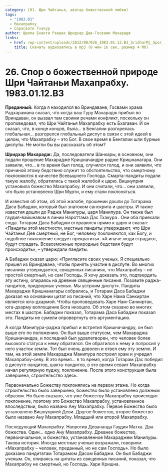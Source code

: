 ```yaml
---
category: (01. Шри Чайтанья, аватар божественной любви)
tags:
  - "1983.01"
  - Махапрабху
  - Сарасвати Тхакур
author: Шрила Бхакти Ракшак Шридхар Дев-Госвами Махарадж
links:
  - href: /wp-content/uploads/2012/08/026_1983.01.12.B3_SridharMj_Spor_o_bojestvennoy_prirode_Shri_Chaitanyi_Mahaprabhu.mp3
    title: Скачать аудиозапись в mp3 (8 мин 16 сек, размер 4 Мб)
---
```


# 26. Спор о божественной природе Шри Чайтаньи Махапрабху. 1983.01.12.B3

**Преданный:** Когда я находился во Вриндаване, Госвами храма Радхарамана сказал, что когда ваш Гуру Махарадж прибыл во Вриндаван, он вызвал там своими речами конфликт, поскольку он проповедовал, что Шри Чайтанья Махапрабху есть Бхагаван. И он сказал, что, в конце концов, была… в Бенгалии разгорелась глобальная… разгорелся глобальный диспут в связи с этой идеей в целом, что Махапрабху – это Бог. В свое время в Бенгалии шли бурные диспуты. Не могли бы вы рассказать об этом?

**Шридхар Махарадж:** Да, последователи Шанкары, в основном, они подали прошение Махарадже Кришначандре радже Кришнанагара. Они заявили, что… в то время был голод, случился голод, и они заявили, что причиной этому бедствию служит то обстоятельство, что смертному поклоняются в качестве Всевышнего Господа. Смарта-пандиты подали такую жалобу, обратились с такой жалобой к царю. Вишнуприя установила божество Махапрабху. И они считали, что… они заявили, что было установлено Шри Мурти, и ему стали поклоняться.

И известия об этом, об этой жалобе, прошении дошли до Тотарама Даса Бабаджи, который был знатоком санскрита и шастры. И также известия дошли до Раджа Манипуры, царя Манипура. Он также был гаудия-вайшнавом в линии Нароттама Дас Тхакура . Они оба приехали сюда. Тотарам Даса Бабаджи отправился прямо к царю и сказал: «Пандиты этой местности, местные пандиты утверждают, что Шри Чайтанья Дев смертный, не Бог, человеку поклоняются, как Богу, и подобное поклонение следует прекратить». «А иначе люди страдают, будут страдать. Всевозможные природные бедствия будут происходить», – утверждали пандиты.

А Бабаджи сказал царю: «Пригласите своих ученых. Я специально пришел из Вриндавана, чтобы принять участие в диспуте. Во многих писаниях утверждается, священных писаниях, что Махапрабху – не простой смертный, но сам Господь. Я хочу доказать это, подтвердить эту истину, опираясь на древние священные писания. Позовите раджа-пандитов, придворных ученых. Мы устроим диспут». Пандиты Махараджи Кришнанагары собрались, и Тотарам Даса Бабаджи доказал на основании цитат из писаний, что Харе Нама Санкиртан является юга-дхармой. Чтобы проповедовать Харе Нам-Санкиртан, юга-дхарму воплощение Бога низошло. Об этом сказано во многих местах в шастре. Бабаджи показал, Тотарама Даса Бабаджи показал это. Пандиты не сумели опровергнуть его аргументацию.

А когда Манипура-раджа прибыл и встретил Кришначандру, он был выше его по положению. Он был выше статусом, чем Махараджа Кришначандра, и последний был удовлетворен, что человек более высокого статуса к нему обратился. Он обратился к нему и попросил у него участок земли. Тот был очень доволен и отвел ему эту землю. И там, на этой земле Махараджа Манипура построил храм и учредил Махапрабху-севу. В это время… в то время, когда Тотарам Дас победил в диспуте пандитов, шакта-пандитов, в это время севаит Махапрабху начал регулярную пуджу, поклонение. После этого конструкция была завершена, строительство здесь.

Первоначально Божеству поклонялись на первом этаже. Но когда строительство было завершено, божество было установлено должным образом. Но было сказано, что уже божеству Махапрабху происходит поклонение, поэтому это Божество Махапрабху, установленное впоследствии, было названо Ану Махапрабху. Первое Божество было установлено Вишнуприей Деви. Другое божество, второе божество было названо Ану Махапрабху. Младший или второй Махапрабху.

Последующий Махапрабху. Напротив Девананда Гаудия Матха. Два божества. Один… одно Ану Махапрабху. Древнее божество, первоначальное, и божество, установленное Махараджем Манипуры. Такова история. Иногда местные ученые возражали, говорили: «Махапрабху – человек, преданный, но не сам Господь». Но было доказано пандитатам Тотарамом Дасом Бабаджи. Он был Бабаджи ученым. Он, опираясь на цитаты из священных писаний, показал, что Махапрабху не смертный, но Господь. Хари Кришна.

